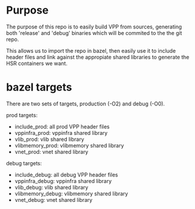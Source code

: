 # Purpose

The purpose of this repo is to easily build VPP from sources, generating both 'release' and
'debug' binaries which will be commited to the the git repo.

This allows us to import the repo in bazel, then easily use it to include header files and
link against the appropiate shared libraries to generate the HSR containers we want.

# bazel targets

There are two sets of targets, production (-O2) and debug (-O0).

prod targets:
- include_prod: all prod VPP header files
- vppinfra_prod: vppinfra shared library
- vlib_prod: vlib shared library
- vlibmemory_prod: vlibmemory shared library
- vnet_prod: vnet shared library

debug targets:
- include_debug: all debug VPP header files
- vppinfra_debug: vppinfra shared library
- vlib_debug: vlib shared library
- vlibmemory_debug: vlibmemory shared library
- vnet_debug: vnet shared library
